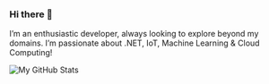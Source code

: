 ### Hi there 👋

I’m an enthusiastic developer, always looking to explore beyond my domains. I’m passionate
about .NET, IoT, Machine Learning & Cloud Computing!

![My GitHub Stats](https://github-readme-stats.vercel.app/api?username=prkhandelwal&show_icons=true_color=fff&icon_color=037AFE&text_color=000000&bg_color=ffffff)

<!--
**prkhandelwal/prkhandelwal** is a ✨ _special_ ✨ repository because its `README.md` (this file) appears on your GitHub profile.

Here are some ideas to get you started:

- 🔭 I’m currently working on ...
- 🌱 I’m currently learning ...
- 👯 I’m looking to collaborate on ...
- 🤔 I’m looking for help with ...
- 💬 Ask me about ...
- 📫 How to reach me: ...
- 😄 Pronouns: ...
- ⚡ Fun fact: ...
-->

